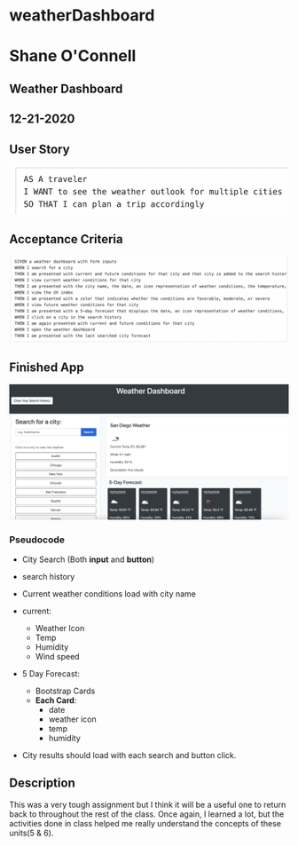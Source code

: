# weatherDashboard
# Shane O'Connell
## Weather Dashboard
## 12-21-2020

## User Story
![userStory](assets/img/userStory.png)

## Acceptance Criteria

![acceptanceCriteria](assets/img/acceptanceCriteria.png)

## Finished App

![finishedApp](assets/img/finishedApp.png)

### Pseudocode

- City Search (Both __input__ and __button__)
- search history
- Current weather conditions load with city name
- current:
    - Weather Icon
    - Temp
    - Humidity
    - Wind speed

- 5 Day Forecast:
    - Bootstrap Cards
    - __Each Card__:
        - date
        - weather icon
        - temp
        - humidity

- City results should load with each search and button click.  

## Description

This was a very tough assignment but I think it will be a useful one to return back to throughout the rest of the class.  Once again, I learned a lot, but the activities done in class helped me really understand the concepts of these units(5 & 6).  


